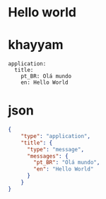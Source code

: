# Hello world

# khayyam
```khayyam
application:
  title:
    pt_BR: Olá mundo
    en: Hello World
```

# json
```json
{
    "type": "application",
    "title": {
      "type": "message",
      "messages": {
        "pt_BR": "Olá mundo",
        "en": "Hello World"
      }
    }
}
```